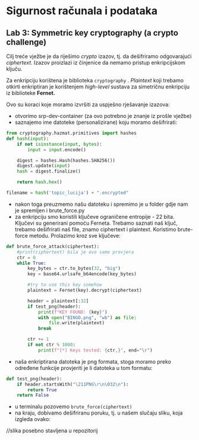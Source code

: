 # Sigurnost računala i podataka

## **Lab 3: Symmetric key cryptography (a crypto challenge)**

Cilj treće vježbe je da riješimo *crypto* izazov, tj. da dešifriramo odgovarajući *ciphertext*. Izazov proizlazi iz činjenice da nemamo pristup enkripcijskom ključu.

Za enkripciju korištena je biblioteka `cryptography` . *Plaintext* koji trebamo otkirti enkriptiran je korištenjem *high-level* sustava za simetričnu enkripciju iz biblioteke **Fernet.**

Ovo su koraci koje moramo izvršiti za uspješno rješavanje izazova:

- otvorimo srp-dev-container (za ovo potrebno je znanje iz prošle vježbe)
- saznajemo ime datoteke (personalizirane) koju moramo dešifrirati:

```python
from cryptography.hazmat.primitives import hashes
def hash(input):
    if not isinstance(input, bytes):
        input = input.encode()

    digest = hashes.Hash(hashes.SHA256())
    digest.update(input)
    hash = digest.finalize()

    return hash.hex()

filename = hash('topic_lucija') + ".encrypted"
```

- nakon toga preuzmemo našu datoteku i spremimo je u folder gdje nam je spremljen i brute_force.py
- za enkripciju smo koristili ključeve ograničene entropije - 22 bita. Ključevi su generirani pomoću Ferneta. Trebamo saznati naš ključ, trebamo dešifrirati naš file, znamo ciphertext i plaintext. Koristimo brute-force metodu. Prolazimo kroz sve ključeve:

```python
def brute_force_attack(ciphertext):
    #print(ciphertext) bila je ovo samo provjera
    ctr = 0
    while True:
        key_bytes = ctr.to_bytes(32, "big")
        key = base64.urlsafe_b64encode(key_bytes)

        #try to use this key somehow
        plaintext = Fernet(key).decrypt(ciphertext)

        header = plaintext[:32]
        if test_png(header):
            print(f"KEY FOUND: {key}")
            with open("BINGO.png", "wb") as file:
                file.write(plaintext)
            break

        ctr += 1
        if not ctr % 1000:
            print(f"[*] Keys tested: {ctr,}", end="\r")
```

- naša enkriptirana datoteka je png formata, stoga moramo preko određene funkcije provjeriti je li datoteka u tom formatu:

```python
def test_png(header):
    if header.startsWith("\211PNG\r\n\032\n"):
        return True
    return False
```

- u terminalu pozovemo `brute_force(ciphertext)`
- na kraju, dobivamo dešifriranu poruku, tj. u našem slučaju sliku, koja izgleda ovako:

//slika posebno stavljena u repozitorij